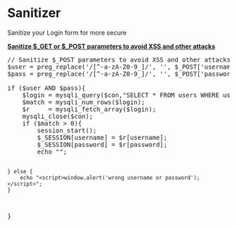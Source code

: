 # Sanitizer
Sanitize your Login form for more secure

<strong><u>Sanitize $_GET or $_POST parameters to avoid XSS and other attacks</u></strong>

<pre>
// Sanitize $_POST parameters to avoid XSS and other attacks
$user = preg_replace('/[^-a-zA-Z0-9_]/', '', $_POST['username']);
$pass = preg_replace('/[^-a-zA-Z0-9_]/', '', $_POST['password']);

if ($user AND $pass){
	$login = mysqli_query($con,"SELECT * FROM users WHERE username = '$user' AND password = '$pass'");
	$match = mysqli_num_rows($login);
	$r     = mysqli_fetch_array($login);
	mysqli_close($con);
	if ($match > 0){
		session_start();
		$_SESSION[username] = $r[username];
		$_SESSION[password] = $r[password];
		echo "<script>window.location='./secure.php'</script>";
	} else {
		echo "<script>window.alert('wrong username or password');</script>";
	}
}
</pre>
